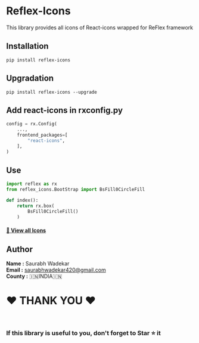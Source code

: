 # Reflex-Icons
 This library provides all icons of React-icons wrapped for ReFlex framework

## Installation
```
pip install reflex-icons
```

## Upgradation
```
pip install reflex-icons --upgrade
```

## Add react-icons in rxconfig.py
```python
config = rx.Config(
    ...,
    frontend_packages=[
        "react-icons",
    ],
)
```
## Use
```python
import reflex as rx
from reflex_icons.BootStrap import BsFill0CircleFill

def index():
    return rx.box(
        BsFill0CircleFill()
    )
```



#### [📖 View all Icons ](https://react-icons.github.io/react-icons)


## Author

<b>Name :</b> Saurabh Wadekar<br>
<b>Email :</b> saurabhwadekar420@gmail.com<br>
<b>County :</b> 🇮🇳INDIA🇮🇳<br>

<h1>❤️ THANK YOU ❤️</h1><br> 
<h3>If this library is useful to you, don't forget to <b>Star ⭐</b> it</h3>


